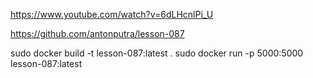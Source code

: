 https://www.youtube.com/watch?v=6dLHcnlPi_U

https://github.com/antonputra/lesson-087


sudo docker build -t lesson-087:latest .
sudo docker run -p 5000:5000 lesson-087:latest